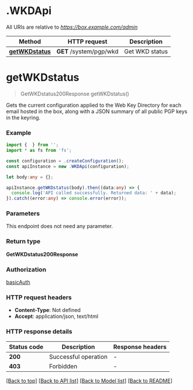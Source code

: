 # .WKDApi

All URIs are relative to *https://box.example.com/admin*

Method | HTTP request | Description
------------- | ------------- | -------------
[**getWKDstatus**](WKDApi.md#getWKDstatus) | **GET** /system/pgp/wkd | Get WKD status


# **getWKDstatus**
> GetWKDstatus200Response getWKDstatus()

Gets the current configuration applied to the Web Key Directory for each email hosted in the box, along with a JSON summary of all public PGP keys in the keyring.

### Example


```typescript
import {  } from '';
import * as fs from 'fs';

const configuration = .createConfiguration();
const apiInstance = new .WKDApi(configuration);

let body:any = {};

apiInstance.getWKDstatus(body).then((data:any) => {
  console.log('API called successfully. Returned data: ' + data);
}).catch((error:any) => console.error(error));
```


### Parameters
This endpoint does not need any parameter.


### Return type

**GetWKDstatus200Response**

### Authorization

[basicAuth](README.md#basicAuth)

### HTTP request headers

 - **Content-Type**: Not defined
 - **Accept**: application/json, text/html


### HTTP response details
| Status code | Description | Response headers |
|-------------|-------------|------------------|
**200** | Successful operation |  -  |
**403** | Forbidden |  -  |

[[Back to top]](#) [[Back to API list]](README.md#documentation-for-api-endpoints) [[Back to Model list]](README.md#documentation-for-models) [[Back to README]](README.md)


